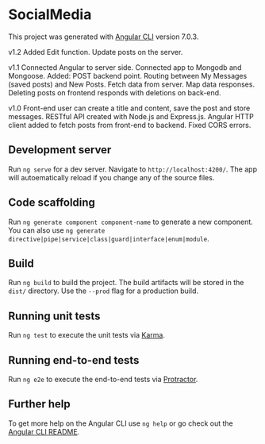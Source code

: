 # SocialMedia

This project was generated with [Angular CLI](https://github.com/angular/angular-cli) version 7.0.3.

v1.2 Added Edit function. Update posts on the server.

v1.1 Connected Angular to server side. Connected app to Mongodb and Mongoose. Added: POST backend point. 
Routing between My Messages (saved posts) and New Posts. Fetch data from server. Map data responses. Deleting posts on frontend responds with deletions on back-end.

v1.0
Front-end user can create a title and content, save the post and store messages. RESTful API created with Node.js and Express.js. Angular HTTP client added to fetch posts from front-end to backend. Fixed CORS errors. 

## Development server

Run `ng serve` for a dev server. Navigate to `http://localhost:4200/`. The app will autoematically reload if you change any of the source files.

## Code scaffolding

Run `ng generate component component-name` to generate a new component. You can also use `ng generate directive|pipe|service|class|guard|interface|enum|module`.

## Build

Run `ng build` to build the project. The build artifacts will be stored in the `dist/` directory. Use the `--prod` flag for a production build.

## Running unit tests

Run `ng test` to execute the unit tests via [Karma](https://karma-runner.github.io).

## Running end-to-end tests

Run `ng e2e` to execute the end-to-end tests via [Protractor](http://www.protractortest.org/).

## Further help

To get more help on the Angular CLI use `ng help` or go check out the [Angular CLI README](https://github.com/angular/angular-cli/blob/master/README.md).
 
 
